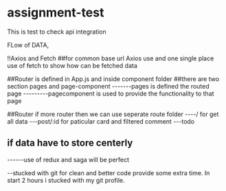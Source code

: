 # assignment-test
This is test to check api integration


FLow of DATA,

!!Axios and Fetch
##for common base url Axios use and one single place use of fetch to show how can be fetched data


##Router is defined in App.js
and inside component folder
##there are two section
pages and page-component
-------pages is defined the routed page
---------pagecomponent is used to provide the functionality to that page

##Router
if more router then we can use seperate route folder
----/       for get all data
---post/:id   for paticular card and filtered comment
---todo
## if data have to store centerly 
------use of redux and saga will be perfect

--stucked with git for clean and better code provide some extra time. In start 2 hours i stucked with my git profile.
